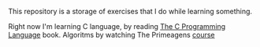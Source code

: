 This repository is a storage of exercises that I do while learning something. 

Right now I'm learning C language, by reading [The C Programming Language](https://kremlin.cc/k&r.pdf) book. Algoritms by watching The Primeagens [course](https://frontendmasters.com/courses/algorithms/)